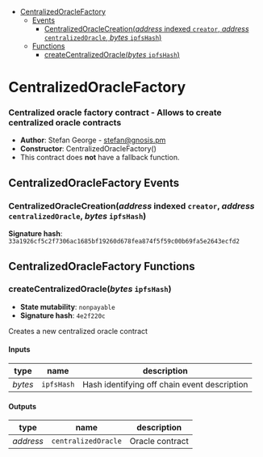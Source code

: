 * [CentralizedOracleFactory](#centralizedoraclefactory)
  * [Events](#centralizedoraclefactory-events)
    * [CentralizedOracleCreation(*address* indexed `creator`, *address* `centralizedOracle`, *bytes* `ipfsHash`)](#centralizedoraclecreationaddress-indexed-creator-address-centralizedoracle-bytes-ipfshash)
  * [Functions](#centralizedoraclefactory-functions)
    * [createCentralizedOracle(*bytes* `ipfsHash`)](#createcentralizedoraclebytes-ipfshash)

# CentralizedOracleFactory

### Centralized oracle factory contract - Allows to create centralized oracle contracts

- **Author**: Stefan George - <stefan@gnosis.pm>
- **Constructor**: CentralizedOracleFactory()
- This contract does **not** have a fallback function.

## CentralizedOracleFactory Events

### CentralizedOracleCreation(*address* indexed `creator`, *address* `centralizedOracle`, *bytes* `ipfsHash`)

**Signature hash**: `33a1926cf5c2f7306ac1685bf19260d678fea874f5f59c00b69fa5e2643ecfd2`

## CentralizedOracleFactory Functions

### createCentralizedOracle(*bytes* `ipfsHash`)

- **State mutability**: `nonpayable`
- **Signature hash**: `4e2f220c`

Creates a new centralized oracle contract

#### Inputs

| type    | name       | description                                  |
| ------- | ---------- | -------------------------------------------- |
| *bytes* | `ipfsHash` | Hash identifying off chain event description |

#### Outputs

| type      | name                | description     |
| --------- | ------------------- | --------------- |
| *address* | `centralizedOracle` | Oracle contract |
